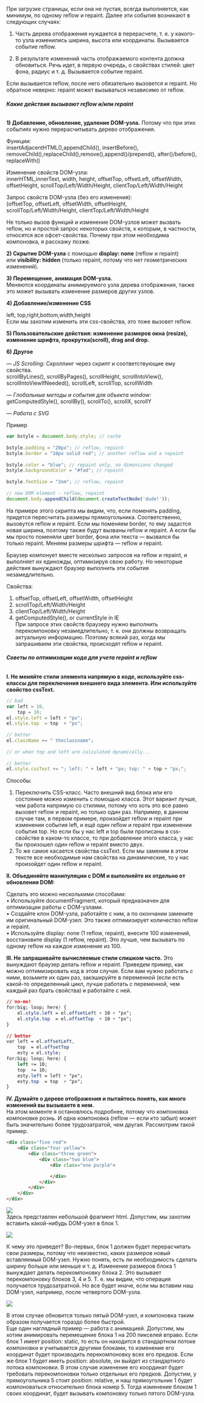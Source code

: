 При загрузке страницы, если она не пустая, всегда выполняется, как минимум, по одному reflow и repaint. Далее эти события возникают в следующих случаях:  
  
1. Часть дерева отображения нуждается в перерасчете, т. е. у какого-то узла изменились ширина, высота или координаты. Вызывается событие reflow.  
  
2. В результате изменений часть отображаемого контента должна обновиться. Речь идет, в первую очередь, о свойствах стилей: цвет фона, радиус и т. д. Вызывается событие repaint.  
  
Если вызывается reflow, после него обязательно вызовется и repaint. Но обратное неверно: repaint может вызываться независимо от reflow.  
  

###### **Какие действия вызывают reflow и/или repaint**

  
**1) Добавление, обновление, удаление DOM-узла.** Потому что при этих событиях нужно перерасчитывать дерево отображения.  
  
Функции:  
insertAdjacentHTML(),appendChild(), insertBefore(), removeChild(),replaceChild(),remove(),append()/prepend(), after()/before(), replaceWith()  
  
Изменение свойств DOM-узла:  
innerHTML,innerText, width, height, offsetTop, offsetLeft, offsetWidth, offsetHeight, scrollTop/Left/Width/Height, clientTop/Left/Width/Height  
  
Запрос свойств DOM-узла (без его изменения):  
(offsetTop, offsetLeft, offsetWidth, offsetHeight, scrollTop/Left/Width/Height, clientTop/Left/Width/Height  
  
Не только вызов функций и изменение DOM-узлов может вызвать reflow, но и простой запрос некоторых свойств, к которым, в частности, относятся все офсет-свойства. Почему при этом необходима компоновка, я расскажу позже.  
  
**2) Скрытие DOM-узла** с помощью **display: none** (reflow и repaint) или **visibility: hidden** (только repaint, потому что нет геометрических изменений).  
  
**3) Перемещение, анимация DOM-узла.**  
Меняются координаты анимируемого узла дерева отображения, также это может вызывать изменение размеров других узлов.  
  
**4) Добавление/изменение CSS**  
  
left, top,right,bottom,width,height  
Если мы захотим изменить эти css-свойства, это тоже вызовет reflow.  
  
**5) Пользовательские действия: изменение размеров окна (resize), изменение шрифта, прокрутка(scroll), drag and drop.**  
  
**6) Другое**  
  
_— JS Scrolling_: Скроллинг через скрипт и соответствующие ему свойства.  
scrollByLines(), scrollByPages(), scrollHeight, scrollIntoView(), scrollIntoViewIfNeeded(), scrollLeft, scrollTop, scrollWidth  
  
_— Глобальные методы и события для объекта window:_  
getComputedStyle(), scrollBy(), scrollTo(), scrollX, scrollY  
  
_— Работа с SVG_  
  
Пример  
  

```js
var bstyle = document.body.style; // cache
 
bstyle.padding = "20px"; // reflow, repaint
bstyle.border = "10px solid red"; // another reflow and a repaint
 
bstyle.color = "blue"; // repaint only, no dimensions changed
bstyle.backgroundColor = "#fad"; // repaint
 
bstyle.fontSize = "2em"; // reflow, repaint
 
// new DOM element - reflow, repaint
document.body.appendChild(document.createTextNode('dude!'));

```

  
  
На примере этого скрипта мы видим, что, если поменять padding, придется пересчитать размеры прямоугольника. Соответственно, вызовутся reflow и repaint. Если мы поменяем border, то ему задастся новая ширина, поэтому также будут вызваны reflow и repaint. А если бы мы просто поменяли цвет border, фона или текста — вызвался бы только repaint. Меняем размеры шрифта — reflow и repaint.  
  
Браузер компонует вместе несколько запросов на reflow и repaint, и выполняет их единожды, оптимизируя свою работу. Но некоторые действия вынуждают браузер выполнить эти события незамедлительно.  
  
Свойства:  
1. offsetTop, offsetLeft, offsetWidth, offsetHeight  
2. scrollTop/Left/Width/Height  
3. clientTop/Left/Width/Height  
4. getComputedStyle(), or currentStyle in IE  
При запросе этих свойств браузеру нужно выполнить перекомпоновку незамедлительно, т. к. они должны возвращать актуальную информацию. Поэтому всякий раз, когда мы запрашиваем эти свойства, происходят reflow и repaint.  
  

###### **Советы по оптимизации кода для учета repaint и reflow**

  
**I. Не меняйте стили элемента напрямую в коде, используйте css-классы для переключения внешнего вида элемента. Или используйте свойство cssText.**  
  

```js
// bad
var left = 10,
    top = 10;
el.style.left = left + "px";
el.style.top  = top  + "px";
 
// better 
el.className += " theclassname";
 
// or when top and left are calculated dynamically...
 
// better
el.style.cssText += "; left: " + left + "px; top: " + top + "px;";
```

  
  
Способы:  
1. Переключить CSS-класс. Часто внешний вид блока или его состояние можно изменить с помощью класса. Этот вариант лучше, чем работа напрямую со стилями, потому что хоть это все равно вызовет reflow и repaint, но только один раз. Например, в данном случае там, в первом примере, произойдет reflow и repaint при изменении события left, и ещё один reflow и repaint при изменении события top. Но если бы у нас left и top были прописаны в css-свойстве в каком-то классе, то при добавлении этого класса, у нас бы произошел один reflow и repaint вместо двух.  
2. То же самое касается свойства cssText. Если мы заменим в этом тексте все необходимые нам свойства на динамические, то у нас произойдет один reflow и repaint.  
  
**II. Объединяйте манипуляции с DOM и выполняйте их отдельно от обновления DOM:**  
  
Сделать это можно несколькими способами:  
• Используйте documentFragment, который предназначен для оптимизации работы с DOM-узлами.  
• Создайте клон DOM-узла, работайте с ним, а по окончании замените им оригинальный DOM-узел. Это также оптимизирует количество reflow и repaint.  
• Используйте display: none (1 reflow, repaint), внесите 100 изменений, восстановите display (1 reflow, repaint). Это лучше, чем вызывать по одному reflow на каждое изменение из 100.  
  
**III. Не запрашивайте вычисляемые стили слишком часто.** Это вынуждают браузер делать reflow и repaint. Приведем пример, как можно оптимизировать код в этом случае. Если вам нужно работать с ними, возьмите их один раз, закэшируйте в переменной (если есть какой-то определенный цикл, лучше работать с переменной, чем каждый раз брать свойства) и работайте с ней.  
  

```css
// no-no!
for(big; loop; here) {
    el.style.left = el.offsetLeft + 10 + "px";
    el.style.top  = el.offsetTop  + 10 + "px";
}
 
// better
var left = el.offsetLeft,
    top  = el.offsetTop
    esty = el.style;
for(big; loop; here) {
    left += 10;
    top  += 10;
    esty.left = left + "px";
    esty.top  = top  + "px";
}
```

  
  
**IV. Думайте о дереве отображения и пытайтесь понять, как много изменений вы вызываете в нем.**  
На этом моменте я остановлюсь подробнее, потому что компоновка компоновке рознь. И одна компоновка (reflow — если кто забыл) может быть значительно более трудозатратой, чем другая. Рассмотрим такой пример.  
  

```html
<div class="five red">
    <div class="four yellow">
        <div class="three green">
            <div class="two blue">
                <div class="one purple">

                </div>
            </div>
        </div>
    </div>
</div>
```

  
  
![](https://habrastorage.org/r/w1560/files/993/d42/384/993d423849e0486eb3ef6fa2b7be79b6.jpg)  
Здесь представлен небольшой фрагмент html. Допустим, мы захотим вставить какой-нибудь DOM-узел в блок 1.  
  
![](https://habrastorage.org/r/w1560/files/e14/abd/172/e14abd1724cd44b49430f2a2e3d5f347.jpg)  
  
К чему это приведет? Во-первых, блок 1 должен будет перерасчитать свои размеры, потому что неизвестно, каких размеров новый вставляемый DOM-узел. Нужно понять, есть ли необходимость сделать ширину больше или меньше и т. д. Изменение размеров блока 1 вынуждает делать перекомпоновку блока 2. Это вызывает перекомпоновку блоков 3, 4 и 5. Т. е. мы видим, что операция получается трудозатратной. Но все будет иначе, если мы вставим наш DOM-узел, например, после четвертого DOM-узла.  
  
![](https://habrastorage.org/r/w1560/files/f07/4ac/4e4/f074ac4e4a034000aad01c33f01c0c61.jpg)  
  
В этом случае обновится только пятый DOM-узел, и компоновка таким образом получается гораздо более быстрой.  
Еще один наглядный пример — работа с анимацией. Допустим, мы хотим анимировать перемещение блока 1 на 200 пикселей вправо. Если блок 1 имеет position: static, то есть он находится в стандартном потоке компоновки и учитывается другими блоками, то изменение его координат будет производить перекомпоновку всех его предков. Если же блок 1 будет иметь position: absolute, он выйдет из стандартного потока компоновки. В этом случае изменение его координат будет требовать перекомпоновки только отдельных его предков. Допустим, у прямоугольника 5 стоит position: relative, и наш прямоугольник 1 будет компоноваться относительно блока номер 5. Тогда изменение блоком 1 своих координат, будет вызывать компоновку только пятого DOM-узла.